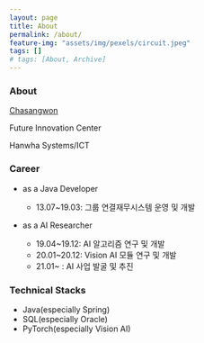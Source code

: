 ```yaml
---
layout: page
title: About
permalink: /about/
feature-img: "assets/img/pexels/circuit.jpeg"
tags: []
# tags: [About, Archive]
---
```


### About
[Chasangwon](amaruak00@hanwha.com)

Future Innovation Center

Hanwha Systems/ICT


### Career
 - as a Java Developer
   - 13.07~19.03: 그룹 연결재무시스템 운영 및 개발
   
 - as a AI Researcher
   - 19.04~19.12: AI 알고리즘 연구 및 개발
   - 20.01~20.12: Vision AI 모듈 연구 및 개발
   - 21.01~ : AI 사업 발굴 및 추진

### Technical Stacks
 - Java(especially Spring)
 - SQL(especially Oracle)
 - PyTorch(especially Vision AI)
 
